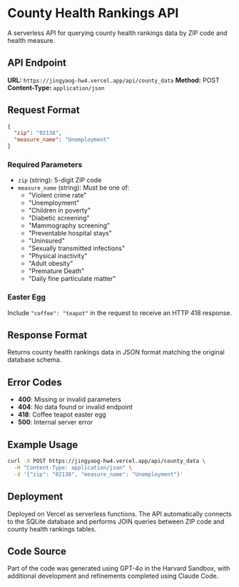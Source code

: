 # County Health Rankings API

A serverless API for querying county health rankings data by ZIP code and health measure.

## API Endpoint

**URL:** `https://jingyaog-hw4.vercel.app/api/county_data`
**Method:** POST
**Content-Type:** `application/json`

## Request Format

```json
{
  "zip": "02138",
  "measure_name": "Unemployment"
}
```

### Required Parameters

- `zip` (string): 5-digit ZIP code
- `measure_name` (string): Must be one of:
  - "Violent crime rate"
  - "Unemployment"
  - "Children in poverty"
  - "Diabetic screening"
  - "Mammography screening"
  - "Preventable hospital stays"
  - "Uninsured"
  - "Sexually transmitted infections"
  - "Physical inactivity"
  - "Adult obesity"
  - "Premature Death"
  - "Daily fine particulate matter"

### Easter Egg

Include `"coffee": "teapot"` in the request to receive an HTTP 418 response.

## Response Format

Returns county health rankings data in JSON format matching the original database schema.

## Error Codes

- **400**: Missing or invalid parameters
- **404**: No data found or invalid endpoint
- **418**: Coffee teapot easter egg
- **500**: Internal server error

## Example Usage

```bash
curl -X POST https://jingyaog-hw4.vercel.app/api/county_data \
  -H "Content-Type: application/json" \
  -d '{"zip": "02138", "measure_name": "Unemployment"}'
```

## Deployment

Deployed on Vercel as serverless functions. The API automatically connects to the SQLite database and performs JOIN queries between ZIP code and county health rankings tables.

## Code Source

Part of the code was generated using GPT-4o in the Harvard Sandbox, with additional development and refinements completed using Claude Code.